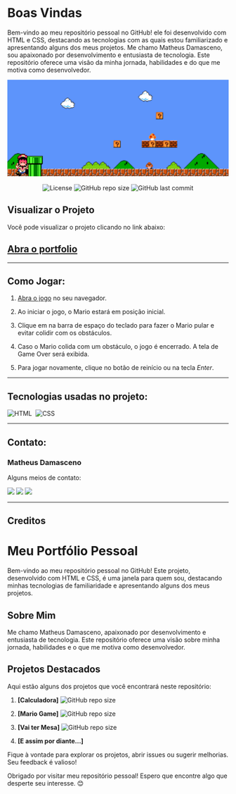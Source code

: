 ﻿# Boas Vindas
Bem-vindo ao meu repositório pessoal no GitHub! ele foi desenvolvido com HTML e CSS, destacando as tecnologias com as quais estou familiarizado e apresentando alguns dos meus projetos. Me chamo Matheus Damasceno, sou apaixonado por desenvolvimento e entusiasta de tecnologia. Este repositório oferece uma visão da minha jornada, habilidades e do que me motiva como desenvolvedor.


<div align="center">

![Captura de tela - Mario Game](https://github.com/MatheusADamasceno/Mario-Game/blob/main/Captura%20de%20tela%202023-11-28%20104528.png)

</div>
<div align=center>

![License](https://img.shields.io/github/license/emilyfas/mario-game?style=flat-square)
![GitHub repo size](https://img.shields.io/github/repo-size/emilyfas/mario-game?style=flat-square)
![GitHub last commit](https://img.shields.io/github/last-commit/emilyfas/mario-game?style=flat-square)
</div>

## Visualizar o Projeto
Você pode visualizar o projeto clicando no link abaixo:

[Abra o portfolio](https://matheusprojects.netlify.app)
---




---

## Como Jogar:

1. [Abra o jogo](https://emilyfas.github.io/mario-game/) no seu navegador.  

2. Ao iniciar o jogo, o Mario estará em posição inicial.

3. Clique em na barra de espaço do teclado para fazer o Mario pular e evitar colidir com os obstáculos.

4. Caso o Mario colida com um obstáculo, o jogo é encerrado. A tela de Game Over será exibida.

5. Para jogar novamente, clique no botão de reinício ou na tecla <i>Enter</i>.

---
<div id="tecnologias-utilizadas">

## Tecnologias usadas no projeto:
![HTML](https://img.shields.io/badge/HTML5-E34F26?style=for-the-badge&logo=html5&logoColor=white)&nbsp;
![CSS](https://img.shields.io/badge/CSS-239120?&style=for-the-badge&logo=css3&logoColor=white)&nbsp;

</div>
<div align="right">


</div>

---
<div id="contato">

## Contato:
### Matheus Damasceno
Alguns meios de contato:
<div>
<a href="https://wa.me/5562992060399" target="_blank"><img src="https://img.shields.io/badge/WhatsApp-25D366?style=for-the-badge&logo=whatsapp&logoColor=white" target="_blank"></a>
<a href = "mailto:matheusalvesdamascenotwd@gmail.com"><img src="https://img.shields.io/badge/Gmail-D14836?style=for-the-badge&logo=gmail&logoColor=white" target="_blank"></a>
<a href="www.linkedin.com/in/matheusalvesdamasceno" target="_blank"><img src="https://img.shields.io/badge/-LinkedIn-%230077B5?style=for-the-badge&logo=linkedin&logoColor=white" target="_blank"></a>   
</div>
</div>



---


## Creditos

# Meu Portfólio Pessoal

Bem-vindo ao meu repositório pessoal no GitHub! Este projeto, desenvolvido com HTML e CSS, é uma janela para quem sou, destacando minhas tecnologias de familiaridade e apresentando alguns dos meus projetos.

## Sobre Mim
Me chamo Matheus Damasceno, apaixonado por desenvolvimento e entusiasta de tecnologia. Este repositório oferece uma visão sobre minha jornada, habilidades e o que me motiva como desenvolvedor.


## Projetos Destacados
Aqui estão alguns dos projetos que você encontrará neste repositório:

1. **[Calculadora]**
 ![GitHub repo size]( https://github.com/MatheusADamasceno/Calculadora-)

2. **[Mario Game]**
 ![GitHub repo size](https://github.com/MatheusADamasceno/Mario-Game)

3. **[Vai ter Mesa]**
 ![GitHub repo size](https://github.com/MatheusADamasceno/VaiterMesa)


4. **[E assim por diante...]**

Fique à vontade para explorar os projetos, abrir issues ou sugerir melhorias. Seu feedback é valioso!

Obrigado por visitar meu repositório pessoal! Espero que encontre algo que desperte seu interesse. 😊


